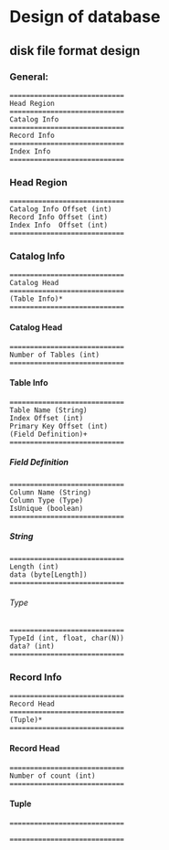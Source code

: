 # Design of database

## disk file format design

### General:
    ============================
    Head Region
    ============================
    Catalog Info
    ============================
    Record Info
    ============================
    Index Info
    ============================

### Head Region
    ============================
    Catalog Info Offset (int)
    Record Info Offset (int)
    Index Info  Offset (int)
    ============================

### Catalog Info
    ============================
    Catalog Head
    ============================
    (Table Info)*
    ============================

#### Catalog Head
    ============================
    Number of Tables (int)
    ============================

#### Table Info
    ============================
    Table Name (String)
    Index Offset (int)
    Primary Key Offset (int)
    (Field Definition)+
    ============================

##### Field Definition
    ============================
    Column Name (String)
    Column Type (Type)
    IsUnique (boolean)
    ============================

##### String
    ============================
    Length (int)
    data (byte[Length])
    ============================

###### Type
    ============================
    TypeId (int, float, char(N))
    data? (int)
    ============================

### Record Info
    ============================
    Record Head
    ============================
    (Tuple)*
    ============================

#### Record Head
    ============================
    Number of count (int)
    ============================

#### Tuple
    ============================
    
    ============================